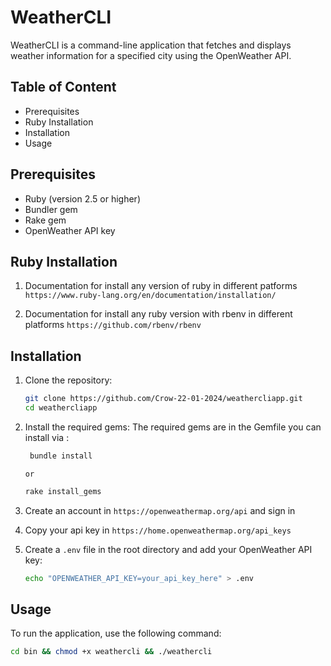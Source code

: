 # WeatherCLI

WeatherCLI is a command-line application that fetches and displays weather information for a specified city using the OpenWeather API.

## Table of Content

- Prerequisites
- Ruby Installation
- Installation
- Usage

## Prerequisites

- Ruby (version 2.5 or higher)
- Bundler gem
- Rake gem
- OpenWeather API key

## Ruby Installation

1. Documentation for install any version of ruby in different patforms `https://www.ruby-lang.org/en/documentation/installation/`

2. Documentation for install any ruby version with rbenv in different platforms `https://github.com/rbenv/rbenv`

## Installation

1. Clone the repository:

   ```sh
   git clone https://github.com/Crow-22-01-2024/weathercliapp.git
   cd weathercliapp
   ```

2. Install the required gems:
   The required gems are in the Gemfile you can install via :

   ```sh
    bundle install
   ```

   `or`

   ```sh
   rake install_gems
   ```

3. Create an account in `https://openweathermap.org/api` and sign in

4. Copy your api key in `https://home.openweathermap.org/api_keys`

5. Create a `.env` file in the root directory and add your OpenWeather API key:
   ```sh
   echo "OPENWEATHER_API_KEY=your_api_key_here" > .env
   ```

## Usage

To run the application, use the following command:

```sh
cd bin && chmod +x weathercli && ./weathercli
```
